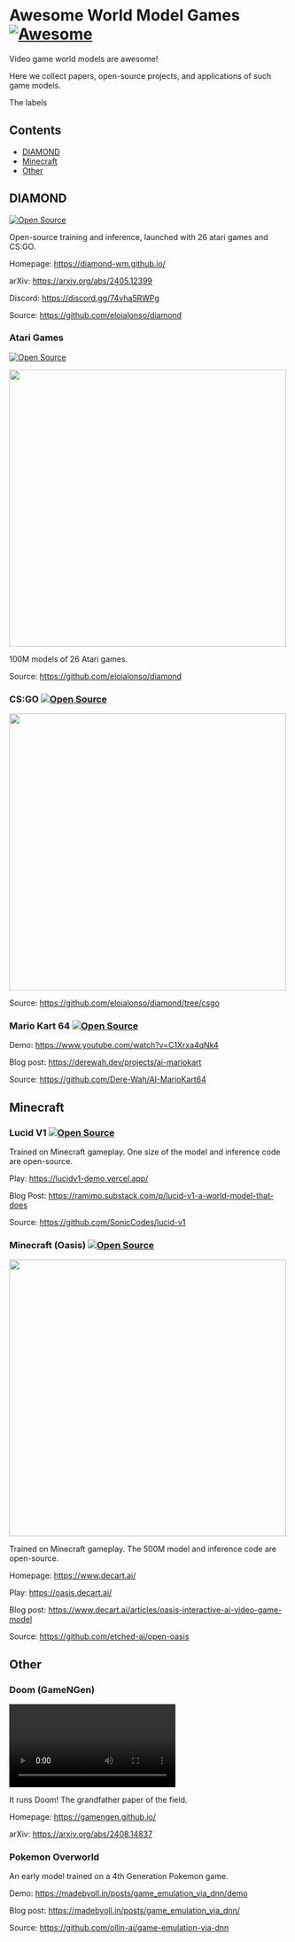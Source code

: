 # Awesome World Model Games [![Awesome](https://awesome.re/badge.svg)](https://awesome.re)

Video game world models are awesome!

Here we collect papers, open-source projects, and applications of such game models.

The labels 

## Contents

- [DIAMOND](#diamond)
- [Minecraft](#minecraft)
- [Other](#other)

## DIAMOND
[![Open Source](https://img.shields.io/badge/open%20source-blue)](https://github.com/eloialonso/diamond) 

Open-source training and inference, launched with 26 atari games and CS:GO.

Homepage: https://diamond-wm.github.io/

arXiv: https://arxiv.org/abs/2405.12399

Discord: https://discord.gg/74vha5RWPg

Source: https://github.com/eloialonso/diamond

### Atari Games 
[![Open Source](https://img.shields.io/badge/open%20source-blue)](https://github.com/eloialonso/diamond) 

<img src="https://github.com/user-attachments/assets/eb6b72eb-73df-4178-8a3d-cdad80ff9152" width="500"/>

100M models of 26 Atari games.

Source: https://github.com/eloialonso/diamond

### CS:GO [![Open Source](https://img.shields.io/badge/open%20source-blue)](https://github.com/eloialonso/diamond/tree/csgo)

<img src="https://github.com/user-attachments/assets/dcbdd523-ca22-46a9-bb7d-bcc52080fe00" width="500"/>

Source: https://github.com/eloialonso/diamond/tree/csgo

### Mario Kart 64 [![Open Source](https://img.shields.io/badge/open%20source-blue)](https://github.com/Dere-Wah/AI-MarioKart64)

Demo: https://www.youtube.com/watch?v=C1Xrxa4qNk4

Blog post: https://derewah.dev/projects/ai-mariokart

Source: https://github.com/Dere-Wah/AI-MarioKart64

## Minecraft

### Lucid V1 [![Open Source](https://img.shields.io/badge/open%20source-blue)](https://github.com/SonicCodes/lucid-v1)

Trained on Minecraft gameplay. One size of the model and inference code are open-source.

Play: https://lucidv1-demo.vercel.app/

Blog Post: https://ramimo.substack.com/p/lucid-v1-a-world-model-that-does

Source: https://github.com/SonicCodes/lucid-v1

### Minecraft (Oasis) [![Open Source](https://img.shields.io/badge/open%20source-blue)](https://github.com/etched-ai/open-oasis)

<img src="https://cdn.prod.website-files.com/671a36395e56dbd229da0e0e/6723b0a589d2f810325afdcb_4.webp" width="500"/>

Trained on Minecraft gameplay. The 500M model and inference code are open-source.

Homepage: https://www.decart.ai/

Play: https://oasis.decart.ai/

Blog post: https://www.decart.ai/articles/oasis-interactive-ai-video-game-model

Source: https://github.com/etched-ai/open-oasis

## Other

### Doom (GameNGen)

<video src="https://gamengen.github.io/static/videos/e1m3.mp4" controls></video>

It runs Doom! The grandfather paper of the field.

Homepage: https://gamengen.github.io/

arXiv: https://arxiv.org/abs/2408.14837

### Pokemon Overworld

An early model trained on a 4th Generation Pokemon game.

Demo: https://madebyoll.in/posts/game_emulation_via_dnn/demo

Blog post: https://madebyoll.in/posts/game_emulation_via_dnn/

Source: https://github.com/ollin-ai/game-emulation-via-dnn
